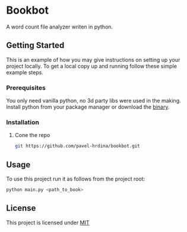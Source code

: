 # Bookbot

A word count file analyzer writen in python.

## Getting Started

This is an example of how you may give instructions on setting up your project locally.
To get a local copy up and running follow these simple example steps.

### Prerequisites

You only need vanilla python, no 3d party libs were used in the making. Install python from your
package manager or download the [binary](https://www.python.org/downloads/).

### Installation

1. Cone the repo
   ```sh
   git https://github.com/pavel-hrdina/bookbot.git
   ```

<!-- USAGE EXAMPLES -->

## Usage

To use this project run it as follows from the project root:

   ```sh
   python main.py <path_to_book>
   ```

## License

This project is licensed under [MIT](./LICENSE)